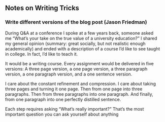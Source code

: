 
## Notes on Writing Tricks

### Write different versions of the blog post (Jason Friedman)

During Q&A at a conference I spoke at a few years back, someone asked me “What’s your take on the true value of a university education?” I shared my general opinion (summary: great socially, but not realistic enough academically) and ended with a description of a course I’d like to see taught in college. In fact, I’d like to teach it.

It would be a writing course. Every assignment would be delivered in five versions: A three page version, a one page version, a three paragraph version, a one paragraph version, and a one sentence version.

I care about the constant refinement and compression. I care about taking three pages and turning it one page. Then from one page into three paragraphs. Then from three paragraphs into one paragraph. And finally, from one paragraph into one perfectly distilled sentence.

Each step requires asking “What’s really important?” That’s the most important question you can ask yourself about anything

